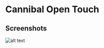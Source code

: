 Cannibal Open Touch 
=============

## Screenshots
![alt text](https://www.dropbox.com/s/y4aauw6prh35vih/Screenshot_2014-08-30-22-22-56.png?dl=1 "Screenshot 1")
